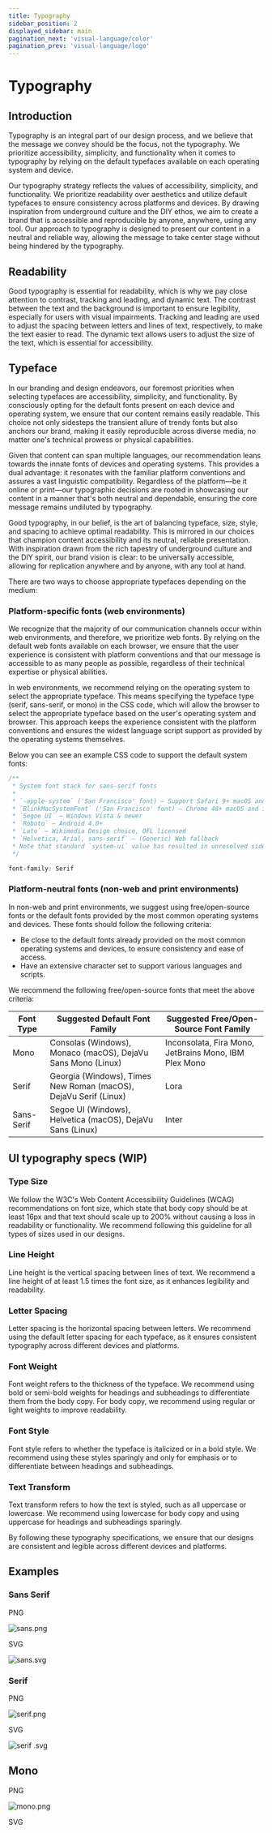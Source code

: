 ```yaml
---
title: Typography
sidebar_position: 2
displayed_sidebar: main
pagination_next: 'visual-language/color'
pagination_prev: 'visual-language/logo'
---
```


# Typography

## Introduction

Typography is an integral part of our design process, and we believe that the message we convey should be the focus, not the typography. We prioritize accessibility, simplicity, and functionality when it comes to typography by relying on the default typefaces available on each operating system and device. 

Our typography strategy reflects the values of accessibility, simplicity, and functionality. We prioritize readability over aesthetics and utilize default typefaces to ensure consistency across platforms and devices. By drawing inspiration from underground culture and the DIY ethos, we aim to create a brand that is accessible and reproducible by anyone, anywhere, using any tool. Our approach to typography is designed to present our content in a neutral and reliable way, allowing the message to take center stage without being hindered by the typography.

## **Readability**

Good typography is essential for readability, which is why we pay close attention to contrast, tracking and leading, and dynamic text. The contrast between the text and the background is important to ensure legibility, especially for users with visual impairments. Tracking and leading are used to adjust the spacing between letters and lines of text, respectively, to make the text easier to read. The dynamic text allows users to adjust the size of the text, which is essential for accessibility.

## **Typeface**

In our branding and design endeavors, our foremost priorities when selecting typefaces are accessibility, simplicity, and functionality. By consciously opting for the default fonts present on each device and operating system, we ensure that our content remains easily readable. This choice not only sidesteps the transient allure of trendy fonts but also anchors our brand, making it easily reproducible across diverse media, no matter one's technical prowess or physical capabilities.

Given that content can span multiple languages, our recommendation leans towards the innate fonts of devices and operating systems. This provides a dual advantage: it resonates with the familiar platform conventions and assures a vast linguistic compatibility. Regardless of the platform—be it online or print—our typographic decisions are rooted in showcasing our content in a manner that's both neutral and dependable, ensuring the core message remains undiluted by typography.

Good typography, in our belief, is the art of balancing typeface, size, style, and spacing to achieve optimal readability. This is mirrored in our choices that champion content accessibility and its neutral, reliable presentation. With inspiration drawn from the rich tapestry of underground culture and the DIY spirit, our brand vision is clear: to be universally accessible, allowing for replication anywhere and by anyone, with any tool at hand.

There are two ways to choose appropriate typefaces depending on the medium:

### **Platform-specific fonts (web environments)**

We recognize that the majority of our communication channels occur within web environments, and therefore, we prioritize web fonts. By relying on the default web fonts available on each browser, we ensure that the user experience is consistent with platform conventions and that our message is accessible to as many people as possible, regardless of their technical expertise or physical abilities.

In web environments, we recommend relying on the operating system to select the appropriate typeface. This means specifying the typeface type (serif, sans-serif, or mono) in the CSS code, which will allow the browser to select the appropriate typeface based on the user's operating system and browser. This approach keeps the experience consistent with the platform conventions and ensures the widest language script support as provided by the operating systems themselves.

Below you can see an example CSS code to support the default system fonts:

```css
/**
 * System font stack for sans-serif fonts
 *
 * `-apple-system` ('San Francisco' font) – Support Safari 9+ macOS and iOS, Firefox macOS
 * `BlinkMacSystemFont` ('San Francisco' font) – Chrome 48+ macOS and iOS
 * `Segoe UI` – Windows Vista & newer
 * `Roboto` – Android 4.0+
 * `Lato` – Wikimedia Design choice, OFL licensed
 * `Helvetica, Arial, sans-serif` – (Generic) Web fallback
 * Note that standard `system-ui` value has resulted in unresolved side-effects in certain OS/language combinations as of now and is therefore not included.
 */

font-family: Serif
```

### **Platform-neutral fonts (non-web and print environments)**

In non-web and print environments, we suggest using free/open-source fonts or the default fonts provided by the most common operating systems and devices. These fonts should follow the following criteria:

- Be close to the default fonts already provided on the most common operating systems and devices, to ensure consistency and ease of access.
- Have an extensive character set to support various languages and scripts.

We recommend the following free/open-source fonts that meet the above criteria:

| Font Type | Suggested Default Font Family | Suggested Free/Open-Source Font Family |
| --- | --- | --- |
| Mono | Consolas (Windows), Monaco (macOS), DejaVu Sans Mono (Linux) | Inconsolata, Fira Mono, JetBrains Mono, IBM Plex Mono |
| Serif | Georgia (Windows), Times New Roman (macOS), DejaVu Serif (Linux) | Lora |
| Sans-Serif | Segoe UI (Windows), Helvetica (macOS), DejaVu Sans (Linux) | Inter |

## UI typography specs (WIP)

### **Type Size**

We follow the W3C's Web Content Accessibility Guidelines (WCAG) recommendations on font size, which state that body copy should be at least 16px and that text should scale up to 200% without causing a loss in readability or functionality. We recommend following this guideline for all types of sizes used in our designs.

### **Line Height**

Line height is the vertical spacing between lines of text. We recommend a line height of at least 1.5 times the font size, as it enhances legibility and readability.

### **Letter Spacing**

Letter spacing is the horizontal spacing between letters. We recommend using the default letter spacing for each typeface, as it ensures consistent typography across different devices and platforms.

### **Font Weight**

Font weight refers to the thickness of the typeface. We recommend using bold or semi-bold weights for headings and subheadings to differentiate them from the body copy. For body copy, we recommend using regular or light weights to improve readability.

### **Font Style**

Font style refers to whether the typeface is italicized or in a bold style. We recommend using these styles sparingly and only for emphasis or to differentiate between headings and subheadings.

### **Text Transform**

Text transform refers to how the text is styled, such as all uppercase or lowercase. We recommend using lowercase for body copy and using uppercase for headings and subheadings sparingly.

By following these typography specifications, we ensure that our designs are consistent and legible across different devices and platforms.

## Examples

### Sans Serif

PNG

![sans.png](https://prod-files-secure.s3.us-west-2.amazonaws.com/1518abd9-c08f-4989-93c1-96525e62bce5/0ca9b8e2-0a9e-4d3c-b1ed-6ea9b82c0ed0/sans.png)

SVG

![sans.svg](https://prod-files-secure.s3.us-west-2.amazonaws.com/1518abd9-c08f-4989-93c1-96525e62bce5/eeec47dd-6829-4645-92c6-8f1641c3579c/sans.svg)

### Serif

PNG

![serif.png](https://prod-files-secure.s3.us-west-2.amazonaws.com/1518abd9-c08f-4989-93c1-96525e62bce5/c1f77059-2f60-40b5-93d7-ed42b7c895e5/serif.png)

SVG

![serif .svg](https://prod-files-secure.s3.us-west-2.amazonaws.com/1518abd9-c08f-4989-93c1-96525e62bce5/054cfc0e-b27c-4a27-b271-192f07ff9781/serif_.svg)

## Mono

PNG

![mono.png](https://prod-files-secure.s3.us-west-2.amazonaws.com/1518abd9-c08f-4989-93c1-96525e62bce5/f8817471-7496-401f-8e61-e88ea59ea8de/mono.png)

SVG